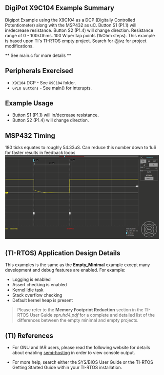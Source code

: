 ## DigiPot X9C104 Example Summary

Digipot Example using the X9C104 as a DCP (Digitally Controlled Potentiometer) along with the MSP432 as uC.
Button S1 (P1.1) will in/decrease resistance. Button S2 (P1.4) will change direction.
Resistance range of 0 -  100kOhms. 100 Wiper tap points (1kOhm steps).
This example is based upon TI's TI-RTOS empty project. Search for @jvz for project modifications.

** See main.c for more details **

## Peripherals Exercised

* `X9C104` DCP - See `X9C104` folder.
* `GPIO Buttons` - See main() for interupts.

## Example Usage

* Button S1 (P1.1) will in/decrease resistance. 
* Button S2 (P1.4) will change direction.

## MSP432 Timing

180 ticks equates to roughly 54.33uS. Can reduce this number down to 1uS for faster results in feedback loops
![Oscilloscope timing](https://github.com/jvz1990/DigiPotMSP432/blob/master/timing.PNG)

## (TI-RTOS) Application Design Details

This examples is the same as the __Empty_Minimal__ example except many
development and debug features are enabled. For example:

* Logging is enabled
* Assert checking is enabled
* Kernel Idle task
* Stack overflow checking
* Default kernel heap is present

> Please refer to the __Memory Footprint Reduction__ section in the
> TI-RTOS User Guide *spruhd4.pdf* for a complete and detailed list of the
> differences between the empty minimal and empty projects.

## (TI) References
* For GNU and IAR users, please read the following website for details
  about enabling [semi-hosting](http://processors.wiki.ti.com/index.php/TI-RTOS_Examples_SemiHosting)
  in order to view console output.

* For more help, search either the SYS/BIOS User Guide or the TI-RTOS
  Getting Started Guide within your TI-RTOS installation.